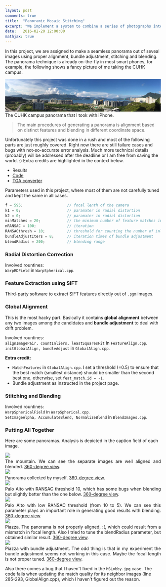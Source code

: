 ```yaml
---
layout: post
comments: true
title:  "Panoramic Mosaic Stitching"
excerpt: "We implement a system to combine a series of photographs into a panorama. The software will automatically align the photographs based on their overlap and relative positions and blend the resultant photos into a single seamless panorama."
date:   2016-02-20 12:00:00
mathjax: true
---
```


In this project, we are assigned to make a seamless panorama out of seveal images using proper alignment, bundle adjustment, stitching and blending. The panorama technique is already on-the-fly in most smart phones, for example, the following shows a fancy picture of me taking the CUHK campus.

<div class="imgcap">
<img src="/assets/pano/cuhkpano.jpg">
<div class="thecap" style="text-align:justify">The CUHK campus panorama that I took with iPhone.</div>
</div>


> The main procedures of generating a panorama is alignment based on distinct features and blending in different coordinate space.

Unfortunately this project was done in a rush and most of the following parts are just roughly covered. Right now there are still failure cases and bugs with not-so-accurate error analysis. Much more technical details (probably) will be addressed after the deadline or I am free from saving the world. :) Extra credits are highlighted in the context below.

* Results
* [Code](https://www.dropbox.com/s/igsxdam7seqxyz6/pano_code.zip?dl=0)
* [TGA converter](https://www.dropbox.com/s/u94zemdckmc9gm2/TotalImageConverter.exe?dl=0)

Parameters used in this project, where most of them are not carefully tuned and kept the same in all cases.

```javascript
f = 595;					// focal lenth of the camera
k1 = 0;						// paramater in radial distortion
k2 = 0;						// paramater in radial distortion
minMatches = 20;			// the minimum number of feature matches in two images
nRANSAC = 100;				// iteration
RANSACthresh = 10;			// threshold for counting the number of inliers
bundleAdjustIters = 8;		// iteration times of bundle adjustment
blendRadius = 200;			// blending range
```

### Radial Distortion Correction
Involved rountines: <br/>
```WarpRDField``` in ```WarpSpherical.cpp```.

### Feature Extraction using SIFT
Third-party software to extract SIFT features directly out of ```.pgm``` images.

### Global Alignment
This is the most hacky part. Basically it contains __global alignment__ between any two images among the candidates and __bundle adjustment__ to deal with drift problem.

Involved rountines: <br/>
```alignImagePair, countInliers, leastSquaresFit``` in ```FeatureAlign.cpp```. <br/>
```initGlobalAlign, bundleAdjust``` in ```GlobalAlign.cpp```.

**Extra credit:** <br/>

* ```MatchFeatures``` in ```GlobalAlign.cpp```. I set a threshold (=0.5) to ensure that the best match (smallest distance) should be smaller than the second best one, otherwise, set ```feat_match.id = -1```.
* Bundle adjustment as instructed in the project page.


### Stitching and Blending
Involved rountines: <br/>
```WarpSphericalField``` in ```WarpSpherical.cpp```. <br/>
```SetImageAlpha, AccumulateBlend, NormalizeBlend``` in ```BlendImages.cpp```.

### Putting All Together
Here are some panoramas. Analysis is depicted in the caption field of each image.

<div class="imgcap">
<img src="/assets/pano/results/mountain.png">
<div class="thecap" style="text-align:justify">The mountain. We can see the separate images are well aligned and blended.  <a href="http://hli2020.github.io/assets/pano/pano_view/mountain.html">360-degree view</a>.</div>
</div>

<div class="imgcap">
<img src="/assets/pano/results/home.png">
<div class="thecap" style="text-align:justify">Panorama collected by myself. <a href="http://hli2020.github.io/assets/pano/pano_view/home.html">360-degree view</a>.</div>
</div>

<div class="imgcap">
<img src="/assets/pano/results/paloAlto.png">
<div class="thecap" style="text-align:justify">Palo Alto with RANSAC threshold 10, which has some bugs when blending but slightly better than the one below. <a href="http://hli2020.github.io/assets/pano/pano_view/paloAlto.html">360-degree view</a>.</div>
</div>

<div class="imgcap">
<img src="/assets/pano/results/paloAlto_b_lowThres.png">
<div class="thecap" style="text-align:justify">Palo Alto with low RANSAC threshold (from 10 to 5). We can see this parameter plays an important role in generating good results with blending. <a href="http://hli2020.github.io/assets/pano/pano_view/paloAlto_b_lowThres.html">360-degree view</a>.</div>
</div>

<div class="imgcap">
<img src="/assets/pano/results/piazza.png">
<div class="thecap" style="text-align:justify">Piazza. The panorama is not properly aligned, :(, which could result from a mismatch in focal length. Also I tried to tune the blendRadius parameter, but obtained similar result. <a href="http://hli2020.github.io/assets/pano/pano_view/piazza.html">360-degree view</a>.</div>
</div>

<div class="imgcap">
<img src="/assets/pano/results/piazza_b.png">
<div class="thecap" style="text-align:justify">Piazza with bundle adjustment. The odd thing is that in my experiment the bundle adjustment seems not working in this case. Maybe the focal length is not proper tuned. <a href="http://hli2020.github.io/assets/pano/pano_view/piazza_b.html">360-degree view</a>.</div>


</div>

Also there comes a bug that I haven't fixed in  the ```MSLobby.jpg``` case.
The code fails when updating the match quality for its neighbor images (line 285-293, GlobalAlign.cpp), which I haven't figured out the reason.




